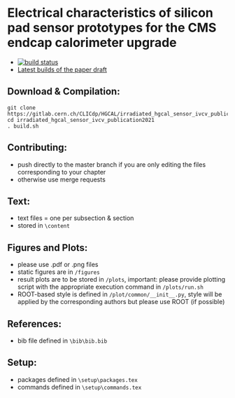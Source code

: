 # Electrical characteristics of silicon pad sensor prototypes for the CMS endcap calorimeter upgrade

* [![build status](https://gitlab.cern.ch/CLICdp/HGCAL/irradiated_hgcal_sensor_ivcv_publication2021/badges/master/pipeline.svg)](https://gitlab.cern.ch/CLICdp/HGCAL/irradiated_hgcal_sensor_ivcv_publication2021/commits/master)
* [Latest builds of the paper draft](https://gitlab.cern.ch/CLICdp/HGCAL/irradiated_hgcal_sensor_ivcv_publication2021/pipelines) 

## Download & Compilation: 
```
git clone https://gitlab.cern.ch/CLICdp/HGCAL/irradiated_hgcal_sensor_ivcv_publication2021.git
cd irradiated_hgcal_sensor_ivcv_publication2021
. build.sh
```

## Contributing:
- push directly to the master branch if you are only editing the files corresponding to your chapter
- otherwise use merge requests

## Text:
- text files = one per subsection & section
- stored in ```\content```

## Figures and Plots:
- please use .pdf or .png files
- static figures are in ```/figures```
- result plots are to be stored in ```/plots```, important: please provide plotting script with the appropriate execution command in ```/plots/run.sh```
- ROOT-based style is defined in ```/plot/common/__init__.py```, style will be applied by the corresponding authors but please use ROOT (if possible)

## References:
- bib file defined in ```\bib\bib.bib```

## Setup:
- packages defined in ```\setup\packages.tex```
- commands defined in ```\setup\commands.tex```
 
